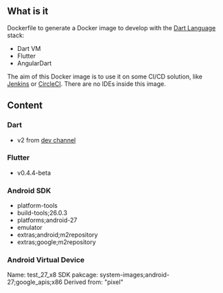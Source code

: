 ## What is it

Dockerfile to generate a Docker image to develop with the [Dart Language](https://www.dartlang.org/) stack:

- Dart VM
- Flutter
- AngularDart

The aim of this Docker image is to use it on some CI/CD solution, like [Jenkins](https://jenkins.io/) or [CircleCI](https://circleci.com/).
There are no IDEs inside this image.

## Content

### Dart
- v2 from [dev channel](https://www.dartlang.org/tools/sdk#install-using-apt-get)

### Flutter
- v0.4.4-beta

### Android SDK
- platform-tools
- build-tools;26.0.3
- platforms;android-27
- emulator
- extras;android;m2repository
- extras;google;m2repository

### Android Virtual Device
Name:         test_27_x8
SDK pakcage:  system-images;android-27;google_apis;x86
Derived from: "pixel"

